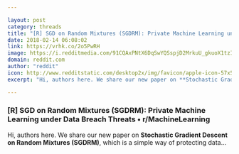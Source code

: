 ```yaml
---

layout: post
category: threads
title: "[R] SGD on Random Mixtures (SGDRM): Private Machine Learning under Data Breach Threats"
date: 2018-02-14 06:08:02
link: https://vrhk.co/2o5PwRH
image: https://i.redditmedia.com/91CQAxPNtX6DqSwYQSspjD2MrkuU_gkuoX1tzI4P1xI.jpg?w=320&s=11273ec6b1a2e75199c871948e515a88
domain: reddit.com
author: "reddit"
icon: http://www.redditstatic.com/desktop2x/img/favicon/apple-icon-57x57.png
excerpt: "Hi, authors here. We share our new paper on **Stochastic Gradient Descent on Random Mixtures (SGDRM)**, which is a simple way of protecting data..."

---
```


### [R] SGD on Random Mixtures (SGDRM): Private Machine Learning under Data Breach Threats • r/MachineLearning

Hi, authors here. We share our new paper on **Stochastic Gradient Descent on Random Mixtures (SGDRM)**, which is a simple way of protecting data...